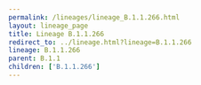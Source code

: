 ```yaml
---
permalink: /lineages/lineage_B.1.1.266.html
layout: lineage_page
title: Lineage B.1.1.266
redirect_to: ../lineage.html?lineage=B.1.1.266
lineage: B.1.1.266
parent: B.1.1
children: ['B.1.1.266']
---
```

